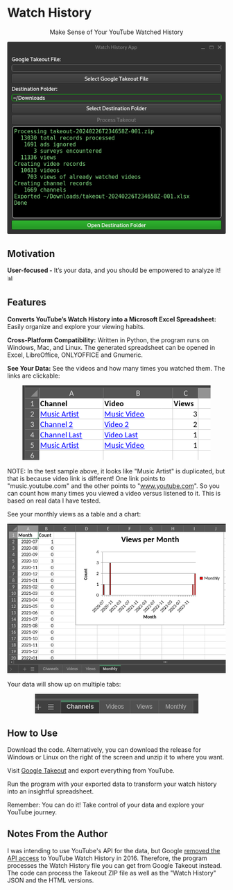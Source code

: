 # Watch History
  <p align="center">Make Sense of Your YouTube Watched History</p>
  <p align="center"><img src="./docs/watch-history-03-done.png"></p>

## Motivation

**User-focused -** It’s your data, and you should be empowered to analyze it! 📊

## Features

**Converts YouTube’s Watch History into a Microsoft Excel Spreadsheet:** Easily organize and explore your viewing habits.

**Cross-Platform Compatibility:** Written in Python, the program runs on Windows, Mac, and Linux. The generated spreadsheet can be opened in Excel, LibreOffice, ONLYOFFICE and Gnumeric.

**See Your Data:**
See the videos and how many times you watched them. The links are clickable:
  <p align="center"><img src="./docs/spreadsheet-videos.png"></p>

NOTE: In the test sample above, it looks like "Music Artist" is duplicated, but that is because video link is different! One link points to "music.youtube.com" and the other points to "www.youtube.com". So you can count how many times you viewed a video versus listened to it. This is based on real data I have tested.

See your monthly views as a table and a chart:
  <p align="center"><img src="./docs/spreadsheet-monthly.png"></p>

Your data will show up on multiple tabs:
  <p align="center"><img src="./docs/spreadsheet-tabs.png"></p>

## How to Use
Download the code. Alternatively, you can download the release for Windows or Linux on the right of the screen and unzip it to where you want.

Visit <a href="https://takeout.google.com">Google Takeout</a> and export everything from YouTube.
  
Run the program with your exported data to transform your watch history into an insightful spreadsheet.

Remember: You can do it! Take control of your data and explore your YouTube journey.

## Notes From the Author

I was intending to use YouTube's API for the data, but Google [removed the API access](https://developers.google.com/youtube/v3/revision_history#august-11,-2016) to YouTube Watch History in 2016. Therefore, the program processes the Watch History file you can get from Google Takeout instead. The code can process the Takeout ZIP file as well as the "Watch History" JSON and the HTML versions.
